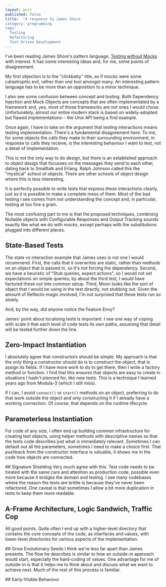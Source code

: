 ```yaml
---
layout: post
published: false
title:  "A response to James Shore
category: programming
tags: 
  Testing
  Refactoring
  Test Driven Development
---
```


I've been reading James Shore's pattern language, [Testing without Mocks](https://www.jamesshore.com/v2/projects/testing-without-mocks/testing-without-mocks) with interest.
It has some interesting ideas and, for me, some points of disagreement. 

My first objection is to the "clickbaity" title, as if mocks were 
some catastrophic evil, rather than one tool amongst many. An interesting
pattern language has to be more than an opposition to a minor technique.

I also see some confusion between concept and tooling. Both Dependency Injection
and Mock Objects are concepts that are often implementated by a framework and, yes,
most of those frameworks are not ones I would chose. Unfortunately, almost our 
entire modern stack is based on widely-adopted but flawed implementations--
the Unix API being a find example. 

Once again, I have to take on the argument that testing interactions 
means testing implementation. There's a fundamental disagreement here. 
To me, for some objects the calls they make to their surrounding environment, in response to calls they receive, *is* the interesting behaviour I want to test, not a detail of implementation. 

This is not the only way to do design, but there is an established 
approach to object design that focusses on the messages they send to each other, 
dating back to Smalltalk and Erlang. Ralph Johnson called this the "mystical" school
of objects. There are other schools of object design where this is less interesting.

It is perfectly possible to write tests that express these interactions clearly, 
just as it is possible to make a complete mess of them. Most of the bad testing
I see comes from not understanding the concept and, in particular, 
testing at too fine a grain. 

The most confusing part to me is that the proposed techniques, 
combining Nullable objects with Configurable Responses and Output Tracking
sounds exactly like what we do with mocks, except perhaps with the substitutions
plugged into different places.

## State-Based Tests

The state vs interaction example that James uses is not one I would recommend. First, 
the calls that it overwrites are static, rather than methods on an object that is 
passed in, so it's not forcing the dependency. Second, we have a heuristic of 
"Stub queries, expect actions", so I would not set expectations on simple queries;
by about the third test, I would have factored these out into common setup. Third, 
Moon looks like the sort of object that I would be using in the test directly, 
not stubbing out. Given the amount of Reflecto-magic involved, I'm not surprised
that these tests run so slowly.

And, by the way, did anyone notice the Feature Envy?

James' point about localising tests is important. I see one way of coping with scale
it that each level of code tests its own paths, assuming that detail will be 
tested further down the line.

## Zero-Impact Instantiation

I absolutely agree that constructors should be simple. My approach is that the
only thing a constructor should do is to _construct_ the object, that is assign
its fields. If I have more work to do to get there, then I write a factory
method or function. I find that this ensures that objects are easy to create
in situations I hadn't planned for, like new tests. This is a technique I learned
years ago from Modula-3 (which I still miss).

If I can, I avoid `connect()` or `start()` methods on an object, 
preferring to do that work outside the object and only constructing 
it if I already have a working connection. Of course, that depends on 
the runtime lifecycle.

## Parameterless Instantiation
For code of any size, I often end up building common infrastructure for creating
test objects, using helper methods with descriptive names so that the tests code
describes just what is immediately relevant. Sometimes I can default out all the 
parameters, sometimes I need to make a choice first. That pushback from the 
constructor interface is valuable, it shows me in the code how objects are connected.

## Signature Shielding
Very much agree with this. Test code needs to be treated with the same care and attention
as production code, possible even more because it bridges the domain and testing. I see
many codebases where the reason the tests are brittle is because they've never been 
refactored. One caveat is that sometimes I allow a bit more duplication in tests to 
keep them more readable.

## A-Frame Architecture, Logic Sandwich, Traffic Cop
All good points. Quite often I end up with a higher-level directory that contains 
the core concepts of the code, as interfaces and values, with lower-level directories
for various aspects of the implementation.

## Grow Evolutionary Seeds
I think we're less far apart than James presents. The flow he describes is similar to
how an outside-in approach would start, especially the hard-coding of values. One 
advantage for me of outside-in is that it helps me to think about and discuss what 
we want to achieve next. Much of the rest of this process is familiar.

## Early-Visible Behaviour

